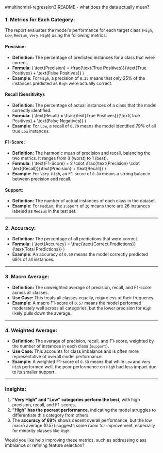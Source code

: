 #multinomial-regression3 README - what does the data actually mean?


### **1. Metrics for Each Category:**
The report evaluates the model's performance for each target class (`High`, `Low`, `Medium`, `Very High`) using the following metrics:

#### **Precision:**
- **Definition:** The percentage of predicted instances for a class that were correct.
- **Formula:** \( \text{Precision} = \frac{\text{True Positives}}{\text{True Positives} + \text{False Positives}} \)
- **Example:** For `High`, a precision of `0.25` means that only 25% of the instances predicted as `High` were actually correct.

#### **Recall (Sensitivity):**
- **Definition:** The percentage of actual instances of a class that the model correctly identified.
- **Formula:** \( \text{Recall} = \frac{\text{True Positives}}{\text{True Positives} + \text{False Negatives}} \)
- **Example:** For `Low`, a recall of `0.79` means the model identified 79% of all true `Low` instances.

#### **F1-Score:**
- **Definition:** The harmonic mean of precision and recall, balancing the two metrics. It ranges from 0 (worst) to 1 (best).
- **Formula:** \( \text{F1-Score} = 2 \cdot \frac{\text{Precision} \cdot \text{Recall}}{\text{Precision} + \text{Recall}} \)
- **Example:** For `Very High`, an F1-score of `0.80` means a strong balance between precision and recall.

#### **Support:**
- **Definition:** The number of actual instances of each class in the dataset.
- **Example:** For `Medium`, the `support` of `26` means there are 26 instances labeled as `Medium` in the test set.

---

### **2. Accuracy:**
- **Definition:** The percentage of all predictions that were correct.
- **Formula:** \( \text{Accuracy} = \frac{\text{Correct Predictions}}{\text{Total Predictions}} \)
- **Example:** An accuracy of `0.69` means the model correctly predicted 69% of all instances.

---

### **3. Macro Average:**
- **Definition:** The unweighted average of precision, recall, and F1-score across all classes.
- **Use Case:** This treats all classes equally, regardless of their frequency.
- **Example:** A macro F1-score of `0.57` means the model performed moderately well across all categories, but the lower precision for `High` likely pulls down the average.

---

### **4. Weighted Average:**
- **Definition:** The average of precision, recall, and F1-score, weighted by the number of instances in each class (`support`).
- **Use Case:** This accounts for class imbalance and is often more representative of overall model performance.
- **Example:** A weighted F1-score of `0.68` means that while `Low` and `Very High` performed well, the poor performance on `High` had less impact due to its smaller support.

---

### Insights:
1. **"Very High" and "Low" categories perform the best**, with high precision, recall, and F1-scores.
2. **"High" has the poorest performance**, indicating the model struggles to differentiate this category from others.
3. The **accuracy of 69%** shows decent overall performance, but the low macro average (0.57) suggests some room for improvement, especially for minority classes like `High`.

Would you like help improving these metrics, such as addressing class imbalance or refining feature selection?